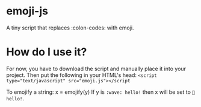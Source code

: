 # emoji-js
A tiny script that replaces :colon-codes: with emoji.

# How do I use it?
For now, you have to download the script and manually place it into your project.
Then put the following in your HTML's head:
`<script type="text/javascript" src="emoji.js"></script`

To emojify a string:
x = emojify(y)
If y is `:wave: hello!` then x will be set to `👋 hello!`.
